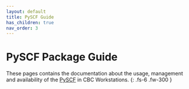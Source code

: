 ```yaml
---
layout: default
title: PySCF Guide
has_children: true
nav_order: 3
---
```


# PySCF Package Guide

These pages contains the documentation about the usage, management and availability of the [PySCF](https://pyscf.org/) in CBC Workstations.
{: .fs-6 .fw-300 }
